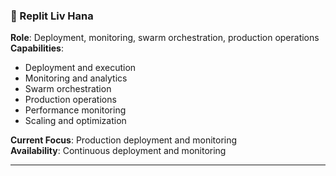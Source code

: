 ### 🚀 Replit Liv Hana

**Role**: Deployment, monitoring, swarm orchestration, production operations  
**Capabilities**:

- Deployment and execution
- Monitoring and analytics
- Swarm orchestration
- Production operations
- Performance monitoring
- Scaling and optimization

**Current Focus**: Production deployment and monitoring  
**Availability**: Continuous deployment and monitoring

---
